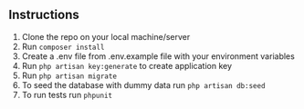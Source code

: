 ## Instructions

1. Clone the repo on your local machine/server
2. Run ```composer install```
3. Create a .env file from .env.example file with your environment variables
4. Run ```php artisan key:generate``` to create application key
5. Run ```php artisan migrate```
6. To seed the database with dummy data run ```php artisan db:seed```
7. To run tests run ```phpunit```
